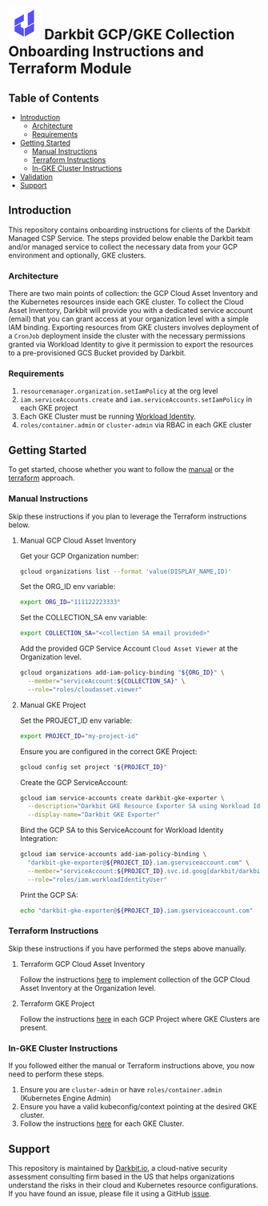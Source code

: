 
# ![Darkbit Logo](img/darkbit-logo.png) Darkbit GCP/GKE Collection Onboarding Instructions and Terraform Module

## Table of Contents

<!-- TOC -->
* [Introduction](#introduction)
  * [Architecture](#architecture)
  * [Requirements](#requirements)
* [Getting Started](#getting-started)
   * [Manual Instructions](#manual-instructions)
   * [Terraform Instructions](#terraform-instructions)
   * [In-GKE Cluster Instructions](#in-gke-cluster-instructions)
* [Validation](#validation)
* [Support](#support)
<!-- TOC -->

## Introduction

This repository contains onboarding instructions for clients of the Darkbit Managed CSP Service.  The steps provided below enable the Darkbit team and/or managed service to collect the necessary data from your GCP environment and optionally, GKE clusters.

### Architecture

There are two main points of collection: the GCP Cloud Asset Inventory and the Kubernetes resources inside each GKE cluster.  To collect the Cloud Asset Inventory, Darkbit will provide you with a dedicated service account (email) that you can grant access at your organization level with a simple IAM binding.  Exporting resources from GKE clusters involves deployment of a `CronJob` deployment inside the cluster with the necessary permissions granted via Workload Identity to give it permission to export the resources to a pre-provisioned GCS Bucket provided by Darkbit.

### Requirements

1. `resourcemanager.organization.setIamPolicy` at the org level
2. `iam.serviceAccounts.create` and `iam.serviceAccounts.setIamPolicy` in each GKE project
3. Each GKE Cluster must be running [Workload Identity](https://cloud.google.com/kubernetes-engine/docs/how-to/workload-identity).
4. `roles/container.admin` or `cluster-admin` via RBAC in each GKE cluster

## Getting Started

To get started, choose whether you want to follow the [manual](#manual-instructions) or the [terraform](#terraform-instructions) approach.

### Manual Instructions

Skip these instructions if you plan to leverage the Terraform instructions below.

1. Manual GCP Cloud Asset Inventory

    Get your GCP Organization number:
    
    ```sh
    gcloud organizations list --format 'value(DISPLAY_NAME,ID)'
    ```

    Set the ORG_ID env variable:
    
    ```sh
    export ORG_ID="111122223333"
    ```
    
    Set the COLLECTION_SA env variable:
    
    ```sh
    export COLLECTION_SA="<collection SA email provided>"
    ```
    
    Add the provided GCP Service Account `Cloud Asset Viewer` at the Organization level.
    
    ```sh
    gcloud organizations add-iam-policy-binding "${ORG_ID}" \
      --member="serviceAccount:${COLLECTION_SA}" \
      --role="roles/cloudasset.viewer"
    ```

2. Manual GKE Project

    Set the PROJECT_ID env variable:
    
    ```sh
    export PROJECT_ID="my-project-id"
    ```

    Ensure you are configured in the correct GKE Project:
    
    ```sh
    gcloud config set project "${PROJECT_ID}"
    ```
    
    Create the GCP ServiceAccount:
    
    ```sh
    gcloud iam service-accounts create darkbit-gke-exporter \
      --description="Darkbit GKE Resource Exporter SA using Workload Identity" \
      --display-name="Darkbit GKE Exporter"
    ```
    
    Bind the GCP SA to this ServiceAccount for Workload Identity Integration:
    
    ```sh
    gcloud iam service-accounts add-iam-policy-binding \
      "darkbit-gke-exporter@${PROJECT_ID}.iam.gserviceaccount.com" \
      --member="serviceAccount:${PROJECT_ID}.svc.id.goog[darkbit/darkbit]" \
      --role="roles/iam.workloadIdentityUser"
    ```
    
    Print the GCP SA:
    
    ```sh
    echo "darkbit-gke-exporter@${PROJECT_ID}.iam.gserviceaccount.com"
    ```    

### Terraform Instructions

Skip these instructions if you have performed the steps above manually.

1. Terraform GCP Cloud Asset Inventory
  
   Follow the instructions [here](/collection/gcp/README.md) to implement collection of the GCP Cloud Asset Inventory at the Organization level.

2. Terraform GKE Project
   
   Follow the instructions [here](/collection/gke/README.md) in each GCP Project where GKE Clusters are present.

### In-GKE Cluster Instructions

If you followed either the manual or Terraform instructions above, you now need to perform these steps.

1. Ensure you are `cluster-admin` or have `roles/container.admin` (Kubernetes Engine Admin)
2. Ensure you have a valid kubeconfig/context pointing at the desired GKE cluster.
3. Follow the instructions [here](collection/gke-manifest/) for each GKE Cluster.

## Support

This repository is maintained by [Darkbit.io](https://darkbit.io), a cloud-native security assessment consulting firm based in the US that helps organizations understand the risks in their cloud and Kubernetes resource configurations.  If you have found an issue, please file it using a GitHub [issue](https://github.com/darkbitio/db-gcp-collection-module/issues/new/choose).

